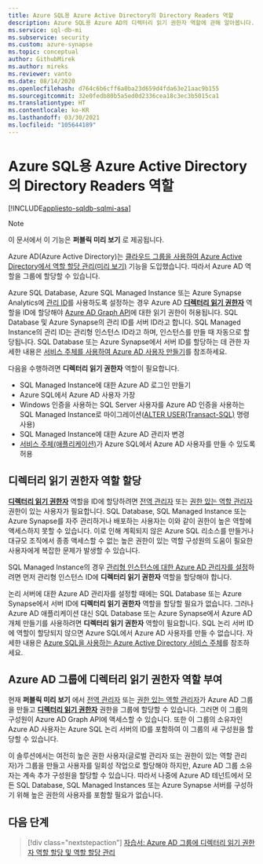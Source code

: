 ```yaml
---
title: Azure SQL용 Azure Active Directory의 Directory Readers 역할
description: Azure SQL용 Azure AD의 디렉터리 읽기 권한자 역할에 관해 알아봅니다.
ms.service: sql-db-mi
ms.subservice: security
ms.custom: azure-synapse
ms.topic: conceptual
author: GithubMirek
ms.author: mireks
ms.reviewer: vanto
ms.date: 08/14/2020
ms.openlocfilehash: d764c6b6cff6a0ba23d659d4fda63e21aac9b155
ms.sourcegitcommit: 32e0fedb80b5a5ed0d2336cea18c3ec3b5015ca1
ms.translationtype: HT
ms.contentlocale: ko-KR
ms.lasthandoff: 03/30/2021
ms.locfileid: "105644189"
---
```

# <a name="directory-readers-role-in-azure-active-directory-for-azure-sql"></a>Azure SQL용 Azure Active Directory의 Directory Readers 역할

[!INCLUDE[appliesto-sqldb-sqlmi-asa](../includes/appliesto-sqldb-sqlmi-asa.md)]

> [!NOTE]
> 이 문서에서 이 기능은 **퍼블릭 미리 보기** 로 제공됩니다.

Azure AD(Azure Active Directory)는 [클라우드 그룹을 사용하여 Azure Active Directory에서 역할 할당 관리(미리 보기)](../../active-directory/roles/groups-concept.md) 기능을 도입했습니다. 따라서 Azure AD 역할을 그룹에 할당할 수 있습니다.

Azure SQL Database, Azure SQL Managed Instance 또는 Azure Synapse Analytics에 [관리 ID](../../active-directory/managed-identities-azure-resources/overview.md#managed-identity-types)를 사용하도록 설정하는 경우 Azure AD [  **디렉터리 읽기 권한자**](../../active-directory/roles/permissions-reference.md#directory-readers) 역할을 ID에 할당해야 [Azure AD Graph API](/graph/migrate-azure-ad-graph-planning-checklist)에 대한 읽기 권한이 허용됩니다. SQL Database 및 Azure Synapse의 관리 ID를 서버 ID라고 합니다. SQL Managed Instance의 관리 ID는 관리형 인스턴스 ID라고 하며, 인스턴스를 만들 때 자동으로 할당됩니다. SQL Database 또는 Azure Synapse에서 서버 ID를 할당하는 데 관한 자세한 내용은 [서비스 주체를 사용하여 Azure AD 사용자 만들기](authentication-aad-service-principal.md#enable-service-principals-to-create-azure-ad-users)를 참조하세요.

다음을 수행하려면 **디렉터리 읽기 권한자** 역할이 필요합니다.

- SQL Managed Instance에 대한 Azure AD 로그인 만들기
- Azure SQL에서 Azure AD 사용자 가장
- Windows 인증을 사용하는 SQL Server 사용자를 Azure AD 인증을 사용하는 SQL Managed Instance로 마이그레이션([ALTER USER(Transact-SQL)](/sql/t-sql/statements/alter-user-transact-sql?view=azuresqldb-mi-current&preserve-view=true#d-map-the-user-in-the-database-to-an-azure-ad-login-after-migration) 명령 사용)
- SQL Managed Instance에 대한 Azure AD 관리자 변경
- [서비스 주체(애플리케이션)](authentication-aad-service-principal.md)가 Azure SQL에서 Azure AD 사용자를 만들 수 있도록 허용

## <a name="assigning-the-directory-readers-role"></a>디렉터리 읽기 권한자 역할 할당

[**디렉터리 읽기 권한자**](../../active-directory/roles/permissions-reference.md#directory-readers) 역할을 ID에 할당하려면 [전역 관리자](../../active-directory/roles/permissions-reference.md#global-administrator) 또는 [권한 있는 역할 관리자](../../active-directory/roles/permissions-reference.md#privileged-role-administrator) 권한이 있는 사용자가 필요합니다. SQL Database, SQL Managed Instance 또는 Azure Synapse를 자주 관리하거나 배포하는 사용자는 이와 같이 권한이 높은 역할에 액세스하지 못할 수 있습니다. 이로 인해 계획되지 않은 Azure SQL 리소스를 만들거나 대규모 조직에서 종종 액세스할 수 없는 높은 권한이 있는 역할 구성원의 도움이 필요한 사용자에게 복잡한 문제가 발생할 수 있습니다.

SQL Managed Instance의 경우 [관리형 인스턴스에 대한 Azure AD 관리자를 설정](authentication-aad-configure.md#provision-azure-ad-admin-sql-managed-instance)하려면 먼저 관리형 인스턴스 ID에 **디렉터리 읽기 권한자** 역할을 할당해야 합니다. 

논리 서버에 대한 Azure AD 관리자를 설정할 때에는 SQL Database 또는 Azure Synapse에서 서버 ID에 **디렉터리 읽기 권한자** 역할을 할당할 필요가 없습니다. 그러나 Azure AD 애플리케이션 대신 SQL Database 또는 Azure Synapse에서 Azure AD 개체 만들기를 사용하려면 **디렉터리 읽기 권한자** 역할이 필요합니다. SQL 논리 서버 ID에 역할이 할당되지 않으면 Azure SQL에서 Azure AD 사용자를 만들 수 없습니다. 자세한 내용은 [Azure SQL을 사용하는 Azure Active Directory 서비스 주체](authentication-aad-service-principal.md)를 참조하세요.

## <a name="granting-the-directory-readers-role-to-an-azure-ad-group"></a>Azure AD 그룹에 디렉터리 읽기 권한자 역할 부여

현재 **퍼블릭 미리 보기** 에서 [전역 관리자](../../active-directory/roles/permissions-reference.md#global-administrator) 또는 [권한 있는 역할 관리자](../../active-directory/roles/permissions-reference.md#privileged-role-administrator)가 Azure AD 그룹을 만들고 [**디렉터리 읽기 권한자**](../../active-directory/roles/permissions-reference.md#directory-readers) 권한을 그룹에 할당할 수 있습니다. 그러면 이 그룹의 구성원이 Azure AD Graph API에 액세스할 수 있습니다. 또한 이 그룹의 소유자인 Azure AD 사용자는 Azure SQL 논리 서버의 ID를 포함하여 이 그룹의 새 구성원을 할당할 수 있습니다.

이 솔루션에서는 여전히 ​​높은 권한 사용자(글로벌 관리자 또는 권한이 있는 역할 관리자)가 그룹을 만들고 사용자를 일회성 작업으로 할당해야 하지만, Azure AD 그룹 소유자는 계속 추가 구성원을 할당할 수 있습니다. 따라서 나중에 Azure AD 테넌트에서 모든 SQL Database, SQL Managed Instances 또는 Azure Synapse 서버를 구성하기 위해 높은 권한의 사용자를 포함할 필요가 없습니다.

## <a name="next-steps"></a>다음 단계

> [!div class="nextstepaction"]
> [자습서: Azure AD 그룹에 디렉터리 읽기 권한자 역할 할당 및 역할 할당 관리](authentication-aad-directory-readers-role-tutorial.md)